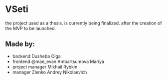 # VSeti

the project used as a thesis. 
is currently being finalized. 
after the creation of the MVP to be launched.

## Made by:
* backend Dusheba Olga
* frontend @mae_evan Ambartsumova Mariya
* project manager Mikhail Rybkin
* manager Zlenko Andrey Nikolaevich
